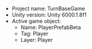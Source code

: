 <!-- UNITY CODE ASSIST INSTRUCTIONS START -->
- Project name: TurnBaseGame
- Unity version: Unity 6000.1.8f1
- Active game object:
  - Name: PlayerPrefabBeta
  - Tag: Player
  - Layer: Player
<!-- UNITY CODE ASSIST INSTRUCTIONS END -->